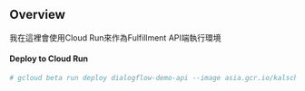 ##  Overview

我在這裡會使用Cloud Run來作為Fulfillment API端執行環境

####    Deploy to Cloud Run

```bash
# gcloud beta run deploy dialogflow-demo-api --image asia.gcr.io/kalschi-demo-001/conversational-ai-demo:latest --platform managed --region asia-northeast1 --set-env-vars PROJECT_ID=kalschi-demo-001,LOCATION=global --service-account kalschi-dialogflow-serviceacco@kalschi-demo-001.iam.gserviceaccount.com
```